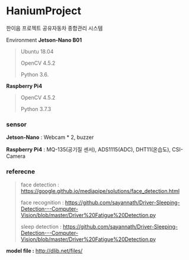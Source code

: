 # HaniumProject
한이음 프로젝트 공유자동차 종합관리 시스템

Environment
**Jetson-Nano B01**
 
> Ubuntu 18.04 
> 
> OpenCV 4.5.2
> 
> Python 3.6.

**Raspberry Pi4**
> OpenCV 4.5.2
> 
> Python 3.7.3

### sensor
**Jetson-Nano** : Webcam * 2, buzzer

**Raspberry Pi4** : MQ-135(공기질 센서), ADS1115(ADC), DHT11(온습도), CSI-Camera

### referecne
> face detection : https://google.github.io/mediapipe/solutions/face_detection.html
>
> face recognition : https://github.com/sayannath/Driver-Sleeping-Detection---Computer-Vision/blob/master/Driver%20Fatigue%20Detection.py
>
> sleep detection : https://github.com/sayannath/Driver-Sleeping-Detection---Computer-Vision/blob/master/Driver%20Fatigue%20Detection.py

**model file :** http://dlib.net/files/ 
